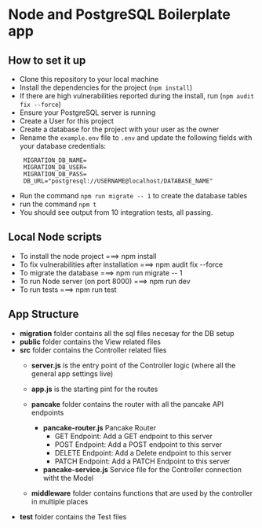# Node and PostgreSQL Boilerplate app
## How to set it up
* Clone this repository to your local machine
* Install the dependencies for the project (`npm install`)
* If there are high vulnerabilities reported during the install, run (`npm audit fix --force`)
* Ensure your PostgreSQL server is running
* Create a User for this project
* Create a database for the project with your user as the owner
* Rename the `example.env` file to `.env` and update the following fields with your database credentials:
  ```
   MIGRATION_DB_NAME=
   MIGRATION_DB_USER=
   MIGRATION_DB_PASS=
   DB_URL="postgresql://USERNAME@localhost/DATABASE_NAME"
  ```
* Run the command `npm run migrate -- 1` to create the database tables
* run the command `npm t`
* You should see output from 10 integration tests, all passing.


## Local Node scripts
* To install the node project ===> npm install
* To fix vulnerabilities after installation ===> npm audit fix --force
* To migrate the database ===> npm run migrate -- 1
* To run Node server (on port 8000) ===> npm run dev
* To run tests ===> npm run test




## App Structure

* __migration__ folder contains all the sql files necesay for the DB setup
* __public__ folder contains the View related files
* __src__ folder contains the Controller related files
    * __server.js__ is the entry point of the Controller logic (where all the general app settings live)
    * __app.js__ is the starting pint for the routes

    * __pancake__ folder contains the router with all the pancake API endpoints
        * __pancake-router.js__ Pancake Router
            * GET Endpoint: Add a GET endpoint to this server
            * POST Endpoint: Add a POST endpoint to this server
            * DELETE Endpoint: Add a Delete endpoint to this server
            * PATCH Endpoint: Add a PATCH Endpoint to this server
        * __pancake-service.js__ Service file for the Controller connection witht the Model
    * __middleware__ folder contains functions that are used by the controller in multiple places
* __test__ folder contains the Test files
